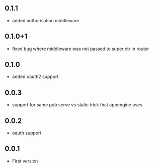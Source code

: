 ## 0.1.1

* added authorisation middleware

## 0.1.0+1

* fixed bug where middleware was not passed to super ctr in router

## 0.1.0

* added oauth2 support

## 0.0.3

* support for same pub serve vs static trick that appengine uses

## 0.0.2

* oauth support

## 0.0.1

* First version 
